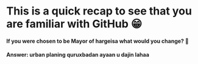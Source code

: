 # This is a quick recap to see that you are familiar with GitHub 😁

#### If you were chosen to be Mayor of hargeisa what would you change? 👀

#### Answer: urban planing quruxbadan ayaan u dajin lahaa
